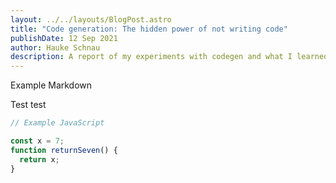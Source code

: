 ```yaml
---
layout: ../../layouts/BlogPost.astro
title: "Code generation: The hidden power of not writing code"
publishDate: 12 Sep 2021
author: Hauke Schnau
description: A report of my experiments with codegen and what I learned in the process
---
```


Example Markdown

Test test

```javascript
// Example JavaScript

const x = 7;
function returnSeven() {
  return x;
}
```
